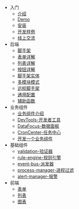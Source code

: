 * 入门
  * [介绍](guide/desc.md)
  * [Demo](guide/demo.md)
  * [安装](guide/install.md)
  * [开发样例](guide/dev_example.md)
  * [线上交流](guide/communication.md)
* 后端
  * [脚手架](backend/scaffold.md)
  * [表单详解](backend/form.md)
  * [列表详解](backend/list.md)
  * [按钮详解](backend/super-button.md)
  * [脚手架实体](backend/scaffold_entity.md)
  * [多模块模式](backend/remote_module.md)
  * [远程脚手架](backend/remote_scaffold.md)
  * [通用配置](backend/common-config.md)
  * [辅助函数](backend/functions.md)
* 业务组件
    * [业务组件介绍](backend/components/business/desc.md)
    * [DevTools-开发者工具](backend/components/business/dev-tools.md)
    * [DataFocus-数据面板](backend/components/business/data-focus.md)
    * [CronCenter-任务中心](backend/components/business/cron-center.md)
    * [开发一个业务组件](backend/components/business/make_component.md)
* 基础组件
    * [validation-验证器](backend/components/base/validation.md)
    * [rule-engine-规则引擎](backend/components/base/rule_engine.md)
    * [event-bus-派发器](backend/components/base/event_bus.md)
    * [process-manager-进程过滤](backend/components/base/process_manager.md)
    * [alert-manager-报警](backend/components/base/alert_manager.md)
* 前端
    * [表单](frontend/form.md)
    * [列表](frontend/list.md)
    * [图表](frontend/chart.md)

